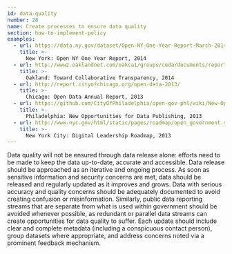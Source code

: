 ```yaml
---
id: data-quality
number: 28
name: Create processes to ensure data quality
section: how-to-implement-policy
examples: 
  - url: https://data.ny.gov/dataset/Open-NY-One-Year-Report-March-2014/smp8-sauy
    title: >-
      New York: Open NY One Year Report, 2014
  - url: http://www2.oaklandnet.com/oakca1/groups/ceda/documents/report/oak044914.pdf
    title: >-
      Oakland: Toward Collaborative Transparency, 2014
  - url: http://report.cityofchicago.org/open-data-2013/
    title: >-
      Chicago: Open Data Annual Report, 2013
  - url: https://github.com/CityOfPhiladelphia/open-gov-phl/wiki/New-Opportunities-for-Data-Publishing
    title: >-
      Philadelphia: New Opportunities for Data Publishing, 2013
  - url: http://www.nyc.gov/html/static/pages/roadmap/open_government.shtml
    title: >-
      New York City: Digital Leadership Roadmap, 2013
---
```


<p>Data quality will not be ensured through data release alone: efforts need to be made to keep the data up-to-date, accurate and accessible. Data release should be approached as an iterative and ongoing process. As soon as sensitive information and security concerns are met, data should be released and regularly updated as it improves and grows. Data with serious accuracy and quality concerns should be adequately documented to avoid creating confusion or misinformation. Similarly, public data reporting streams that are separate from what is used within government should be avoided whenever possible, as redundant or parallel data streams can create opportunities for data quality to suffer. Each update should include clear and complete metadata (including a conspicuous contact person), group datasets where appropriate, and address concerns noted via a prominent feedback mechanism.</p>